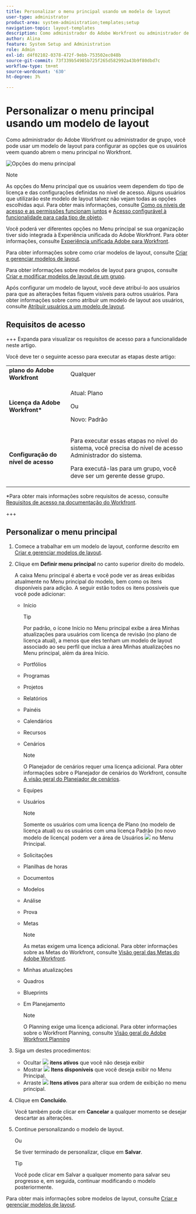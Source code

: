 ```yaml
---
title: Personalizar o menu principal usando um modelo de layout
user-type: administrator
product-area: system-administration;templates;setup
navigation-topic: layout-templates
description: Como administrador do Adobe Workfront ou administrador de grupo, você pode usar um modelo de layout para configurar as opções que os usuários veem quando abrem o menu principal no Workfront.
author: Alina
feature: System Setup and Administration
role: Admin
exl-id: d4f02102-0378-472f-9ebb-753502ec048b
source-git-commit: 73f339b54985b725f265d582992a43b9f80dbd7c
workflow-type: tm+mt
source-wordcount: '630'
ht-degree: 3%

---
```


# Personalizar o menu principal usando um modelo de layout

<!--Audited: 01/2024-->

Como administrador do Adobe Workfront ou administrador de grupo, você pode usar um modelo de layout para configurar as opções que os usuários veem quando abrem o menu principal no Workfront.

![Opções do menu principal](assets/main-menu-with-blueprints-no-branding.png)

>[!NOTE]
>
>As opções do Menu principal que os usuários veem dependem do tipo de licença e das configurações definidas no nível de acesso. Alguns usuários que utilizarão este modelo de layout talvez não vejam todas as opções escolhidas aqui. Para obter mais informações, consulte [Como os níveis de acesso e as permissões funcionam juntos](../../../administration-and-setup/add-users/access-levels-and-object-permissions/how-access-levels-permissions-work-together.md) e [Acesso configurável à funcionalidade para cada tipo de objeto](../../../administration-and-setup/add-users/access-levels-and-object-permissions/configurable-functionality-in-each-access-level-by-object-type.md).
>
>Você poderá ver diferentes opções no Menu principal se sua organização tiver sido integrada à Experiência unificada do Adobe Workfront. Para obter informações, consulte [Experiência unificada Adobe para Workfront](/help/quicksilver/workfront-basics/navigate-workfront/workfront-navigation/adobe-unified-experience.md).

Para obter informações sobre como criar modelos de layout, consulte [Criar e gerenciar modelos de layout](../use-layout-templates/create-and-manage-layout-templates.md).

Para obter informações sobre modelos de layout para grupos, consulte [Criar e modificar modelos de layout de um grupo](../../../administration-and-setup/manage-groups/work-with-group-objects/create-and-modify-a-groups-layout-templates.md).

Após configurar um modelo de layout, você deve atribuí-lo aos usuários para que as alterações feitas fiquem visíveis para outros usuários. Para obter informações sobre como atribuir um modelo de layout aos usuários, consulte [Atribuir usuários a um modelo de layout](../use-layout-templates/assign-users-to-layout-template.md).

## Requisitos de acesso

+++ Expanda para visualizar os requisitos de acesso para a funcionalidade neste artigo.

Você deve ter o seguinte acesso para executar as etapas deste artigo:

<table style="table-layout:auto"> 
 <col> 
 <col> 
 <tbody> 
  <tr> 
   <td role="rowheader"><strong>plano do Adobe Workfront</strong></td> 
   <td>Qualquer</td> 
  </tr> 
  <tr> 
   <td role="rowheader"><strong>Licença da Adobe Workfront*</strong></td> 
   <td><p>Atual: Plano</p>
   Ou
   <p>Novo: Padrão</p></td> 
  </tr> 
  <tr> 
   <td role="rowheader"><strong>Configuração do nível de acesso</strong></td> 
   <td> <p>Para executar essas etapas no nível do sistema, você precisa do nível de acesso Administrador do sistema.</p>
    <p>Para executá-las para um grupo, você deve ser um gerente desse grupo.</p> 
     </td> 
  </tr> 
 </tbody> 
</table>

*Para obter mais informações sobre requisitos de acesso, consulte [Requisitos de acesso na documentação do Workfront](/help/quicksilver/administration-and-setup/add-users/access-levels-and-object-permissions/access-level-requirements-in-documentation.md).

+++

## Personalizar o menu principal

1. Comece a trabalhar em um modelo de layout, conforme descrito em [Criar e gerenciar modelos de layout](../../../administration-and-setup/customize-workfront/use-layout-templates/create-and-manage-layout-templates.md).
1. Clique em **Definir menu principal** no canto superior direito do modelo.

   A caixa Menu principal é aberta e você pode ver as áreas exibidas atualmente no Menu principal do modelo, bem como os itens disponíveis para adição. A seguir estão todos os itens possíveis que você pode adicionar:
   * Início

     >[!TIP]
     >
     >Por padrão, o ícone Início no Menu principal exibe a área Minhas atualizações para usuários com licença de revisão (no plano de licença atual), a menos que eles tenham um modelo de layout associado ao seu perfil que inclua a área Minhas atualizações no Menu principal, além da área Início.

   * Portfólios
   * Programas
   * Projetos
   * Relatórios
   * Painéis
   * Calendários
   * Recursos
   * Cenários

     >[!NOTE]
     >
     >O Planejador de cenários requer uma licença adicional. Para obter informações sobre o Planejador de cenários do Workfront, consulte [A visão geral do Planejador de cenários](../../../scenario-planner/scenario-planner-overview.md).

   * Equipes
   * Usuários

     >[!NOTE]
     >
     >Somente os usuários com uma licença de Plano (no modelo de licença atual) ou os usuários com uma licença Padrão (no novo modelo de licença) podem ver a área de Usuários ![](assets/users-icon-in-main-menu.png) no Menu Principal.

   * Solicitações
   * Planilhas de horas
   * Documentos
   * Modelos
   * Análise
   * Prova
   * Metas

     >[!NOTE]
     >
     >As metas exigem uma licença adicional. Para obter informações sobre as Metas do Workfront, consulte [Visão geral das Metas do Adobe Workfront](../../../workfront-goals/goal-management/wf-goals-overview.md).

   * Minhas atualizações
   * Quadros
   * Blueprints
   * Em Planejamento

     >[!NOTE]
     >
     >O Planning exige uma licença adicional. Para obter informações sobre o Workfront Planning, consulte [Visão geral do Adobe Workfront Planning](/help/quicksilver/planning/general/planning-overview.md)

1. Siga um destes procedimentos:

   * Ocultar ![](assets/remove-icon---x-in-circle.png) **itens ativos** que você não deseja exibir
   * Mostrar ![](assets/add-icon-plus-in-circle.png) **Itens disponíveis** que você deseja exibir no Menu Principal.
   * Arraste ![](assets/move-icon---dots.png) **Itens ativos** para alterar sua ordem de exibição no menu principal.

1. Clique em **Concluído**.

   Você também pode clicar em **Cancelar** a qualquer momento se desejar descartar as alterações.

1. Continue personalizando o modelo de layout.

   Ou

   Se tiver terminado de personalizar, clique em **Salvar**.

   >[!TIP]
   >
   >Você pode clicar em Salvar a qualquer momento para salvar seu progresso e, em seguida, continuar modificando o modelo posteriormente.

Para obter mais informações sobre modelos de layout, consulte [Criar e gerenciar modelos de layout](../../../administration-and-setup/customize-workfront/use-layout-templates/create-and-manage-layout-templates.md).
